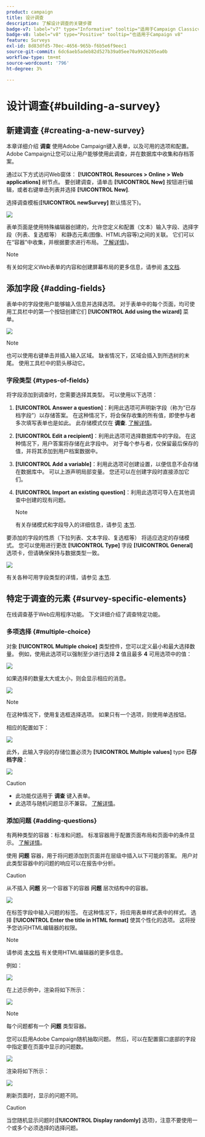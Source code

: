 ```yaml
---
product: campaign
title: 设计调查
description: 了解设计调查的关键步骤
badge-v7: label="v7" type="Informative" tooltip="适用于Campaign Classicv7"
badge-v8: label="v8" type="Positive" tooltip="也适用于Campaign v8"
feature: Surveys
exl-id: 8d83dfd5-70ec-4656-965b-f6b5e6f9eec1
source-git-commit: 6dc6aeb5adeb82d527b39a05ee70a9926205ea0b
workflow-type: tm+mt
source-wordcount: '796'
ht-degree: 3%

---
```


# 设计调查{#building-a-survey}



## 新建调查 {#creating-a-new-survey}

本章详细介绍 **调查** 使用Adobe Campaign键入表单，以及可用的选项和配置。 Adobe Campaign让您可以让用户能够使用此调查，并在数据库中收集和存档答案。

通过以下方式访问Web窗体： **[!UICONTROL Resources > Online > Web applications]** 树节点。 要创建调查，请单击 **[!UICONTROL New]** 按钮进行编辑，或者右键单击列表并选择 **[!UICONTROL New]**.

选择调查模板(**[!UICONTROL newSurvey]** 默认情况下)。

![](assets/s_ncs_admin_survey_select_template.png)

表单页面是使用特殊编辑器创建的，允许您定义和配置（文本）输入字段、选择字段（列表、复选框等） 和静态元素(图像、HTML内容等)之间的关联。 它们可以在“容器”中收集，并根据要求进行布局。 [了解详情](#adding-questions))。

>[!NOTE]
>
>有关如何定义Web表单的内容和创建屏幕布局的更多信息，请参阅 [本文档](../../web/using/about-web-forms.md).

## 添加字段 {#adding-fields}

表单中的字段使用户能够输入信息并选择选项。 对于表单中的每个页面，均可使用工具栏中的第一个按钮创建它们 **[!UICONTROL Add using the wizard]** 菜单。

![](assets/s_ncs_admin_survey_add_field_menu.png)

>[!NOTE]
>
>也可以使用右键单击并插入输入区域。 缺省情况下，区域会插入到所选树的末尾。 使用工具栏中的箭头移动它。

### 字段类型 {#types-of-fields}

将字段添加到调查时，您需要选择其类型。 可以使用以下选项：

1. **[!UICONTROL Answer a question]**：利用此选项可声明新字段（称为“已存档字段”）以存储答案。 在这种情况下，将会保存收集的所有值，即使参与者多次填写表单也是如此。 此存储模式仅在 **调查**. [了解详情](../../surveys/using/managing-answers.md#storing-collected-answers)。
1. **[!UICONTROL Edit a recipient]**：利用此选项可选择数据库中的字段。 在这种情况下，用户答案将存储在此字段中。 对于每个参与者，仅保留最后保存的值，并将其添加到用户档案数据中。
1. **[!UICONTROL Add a variable]**：利用此选项可创建设置，以便信息不会存储在数据库中。 可以上游声明局部变量。 您还可以在创建字段时直接添加它们。
1. **[!UICONTROL Import an existing question]**：利用此选项可导入在其他调查中创建的现有问题。

   >[!NOTE]
   >
   >有关存储模式和字段导入的详细信息，请参见 [本节](../../surveys/using/managing-answers.md#storing-collected-answers).

要添加的字段的性质（下拉列表、文本字段、复选框等） 将适应选定的存储模式。 您可以使用进行更改 **[!UICONTROL Type]** 字段 **[!UICONTROL General]** 选项卡，但请确保保持与数据类型一致。

![](assets/s_ncs_admin_survey_change_type.png)

有关各种可用字段类型的详情，请参见 [本节](../../web/using/about-web-forms.md).

## 特定于调查的元素 {#survey-specific-elements}

在线调查基于Web应用程序功能。 下文详细介绍了调查特定功能。

### 多项选择 {#multiple-choice}

对象 **[!UICONTROL Multiple choice]** 类型控件，您可以定义最小和最大选择数量。 例如，使用此选项可以强制至少进行选择 **2** 值且最多 **4** 可用选项中的值：

![](assets/s_ncs_admin_survey_multichoice_ex1.png)

如果选择的数量太大或太小，则会显示相应的消息。

![](assets/s_ncs_admin_survey_multichoice_ex2.png)

>[!NOTE]
>
>在这种情况下，使用复选框选择选项。 如果只有一个选项，则使用单选按钮。

相应的配置如下：

![](assets/s_ncs_admin_survey_multichoice_ex3.png)

此外，此输入字段的存储位置必须为 **[!UICONTROL Multiple values]** type **已存档字段**：

![](assets/s_ncs_admin_survey_multiple_values_field.png)

>[!CAUTION]
>
>* 此功能仅适用于 **调查** 键入表单。
>* 此选项与随机问题显示不兼容。 [了解详情](#adding-questions)。

### 添加问题 {#adding-questions}

有两种类型的容器：标准和问题。 标准容器用于配置页面布局和页面中的条件显示。 [了解详情](../../web/using/about-web-forms.md)。

使用 **问题** 容器，用于将问题添加到页面并在层级中插入以下可能的答案。 用户对此类型容器中的问题的响应可以在报告中分析。

>[!CAUTION]
>
>从不插入 **问题** 另一个容器下的容器 **问题** 层次结构中的容器。

![](assets/s_ncs_admin_question_label.png)

在标签字段中输入问题的标签。 在这种情况下，将应用表单样式表中的样式。 选择 **[!UICONTROL Enter the title in HTML format]** 使其个性化的选项。 这将授予您访问HTML编辑器的权限。

>[!NOTE]
>
>请参阅 [本文档](../../web/using/about-web-forms.md) 有关使用HTML编辑器的更多信息。

例如：

![](assets/s_ncs_admin_survey_containers_qu_arbo.png)

在上述示例中，渲染将如下所示：

![](assets/s_ncs_admin_survey_containers_qu_ex.png)

>[!NOTE]
>
>每个问题都有一个 **问题** 类型容器。

您可以启用Adobe Campaign随机抽取问题。 然后，可以在配置窗口底部的字段中指定要在页面中显示的问题数。

![](assets/s_ncs_admin_survey_containers_qu_display.png)

渲染将如下所示：

![](assets/s_ncs_admin_survey_containers_qu_display_rendering.png)

刷新页面时，显示的问题不同。

>[!CAUTION]
>
>当您随机显示问题时(**[!UICONTROL Display randomly]** 选项)，注意不要使用一个或多个必须选择的选择问题。
